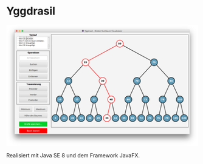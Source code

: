 # Yggdrasil

![alt text](https://raw.githubusercontent.com/svnbhsn/Yggdrasil/master/preview.png)

Realisiert mit Java SE 8 und dem Framework JavaFX.
